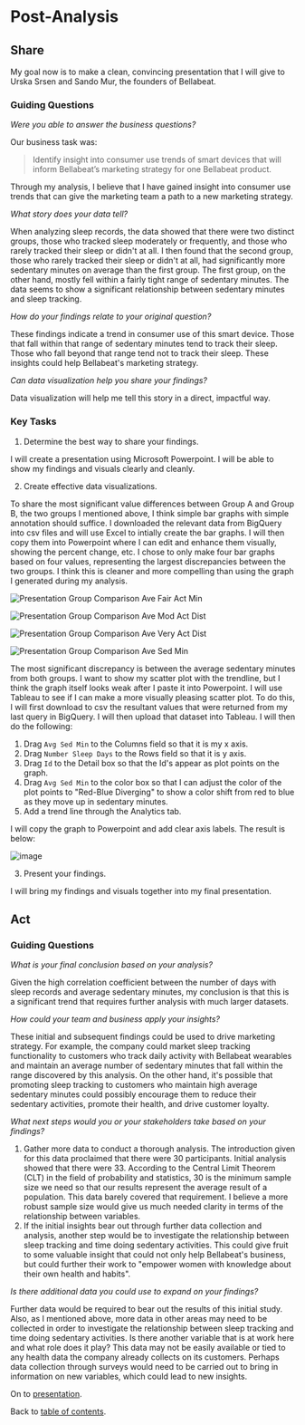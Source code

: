 # Post-Analysis
## Share
My goal now is to make a clean, convincing presentation that I will give to Urska Srsen and Sando Mur, the founders of Bellabeat.
### Guiding Questions
*Were you able to answer the business questions?*

Our business task was:
>Identify insight into consumer use trends of smart devices that will inform Bellabeat’s marketing strategy for one Bellabeat product.

Through my analysis, I believe that I have gained insight into consumer use trends that can give the marketing team a path to a new marketing strategy.

*What story does your data tell?*

When analyzing sleep records, the data showed that there were two distinct groups, those who tracked sleep moderately or frequently, and those who rarely tracked their sleep or didn't at all. I then found that the second group, those who rarely tracked their sleep or didn't at all, had significantly more sedentary minutes on average than the first group. The first group, on the other hand, mostly fell within a fairly tight range of sedentary minutes. The data seems to show a significant relationship between sedentary minutes and sleep tracking.

*How do your findings relate to your original question?*

These findings indicate a trend in consumer use of this smart device. Those that fall within that range of sedentary minutes tend to track their sleep. Those who fall beyond that range tend not to track their sleep. These insights could help Bellabeat's marketing strategy.

*Can data visualization help you share your findings?*

Data visualization will help me tell this story in a direct, impactful way.
### Key Tasks

1. Determine the best way to share your findings.

I will create a presentation using Microsoft Powerpoint. I will be able to show my findings and visuals clearly and cleanly.

2. Create effective data visualizations.

To share the most significant value differences between Group A and Group B, the two groups I mentioned above, I think simple bar graphs with simple annotation should suffice. I downloaded the relevant data from BigQuery into csv files and will use Excel to intially create the bar graphs. I will then copy them into Powerpoint where I can edit and enhance them visually, showing the percent change, etc. I chose to only make four bar graphs based on four values, representing the largest discrepancies between the two groups. I think this is cleaner and more compelling than using the graph I generated during my analysis. 

![Presentation Group Comparison Ave Fair Act Min](https://user-images.githubusercontent.com/99853599/155593304-4f65771e-0eba-4b7f-a17b-c32ea06e0496.png)

![Presentation Group Comparison Ave Mod Act Dist](https://user-images.githubusercontent.com/99853599/155593375-ac043c33-92af-4a84-9d72-b46e55b68b3d.png)

![Presentation Group Comparison Ave Very Act Dist](https://user-images.githubusercontent.com/99853599/155593535-5d0920b9-b3c5-4420-beb2-1e0ff4c6862a.png)

![Presentation Group Comparison Ave Sed Min](https://user-images.githubusercontent.com/99853599/155593555-cde5f4dd-8af6-49ec-b6cd-2936d376fe12.png)

The most significant discrepancy is between the average sedentary minutes from both groups. I want to show my scatter plot with the trendline, but I think the graph itself looks weak after I paste it into Powerpoint. I will use Tableau to see if I can make a more visually pleasing scatter plot. To do this, I will first download to csv the resultant values that were returned from my last query in BigQuery. I will then upload that dataset into Tableau. I will then do the following:

1. Drag `Avg Sed Min` to the Columns field so that it is my x axis.
2. Drag `Number Sleep Days` to the Rows field so that it is y axis.
3. Drag `Id` to the Detail box so that the Id's appear as plot points on the graph.
4. Drag `Avg Sed Min` to the color box so that I can adjust the color of the plot points to "Red-Blue Diverging" to show a color shift from red to blue as they move up in sedentary minutes.
5. Add a trend line through the Analytics tab.

I will copy the graph to Powerpoint and add clear axis labels. The result is below:

![image](https://user-images.githubusercontent.com/99853599/155595659-c9c7b01f-ae0e-48f8-b96e-fdbaea30ceba.png)

3. Present your findings.

I will bring my findings and visuals together into my final presentation.
## Act
### Guiding Questions
*What is your final conclusion based on your analysis?*

Given the high correlation coefficient between the number of days with sleep records and average sedentary minutes, my conclusion is that this is a significant trend that requires further analysis with much larger datasets.

*How could your team and business apply your insights?*

These initial and subsequent findings could be used to drive marketing strategy. For example, the company could market sleep tracking functionality to customers who track daily activity with Bellabeat wearables and maintain an average number of sedentary minutes that fall within the range discovered by this analysis. On the other hand, it's possible that promoting sleep tracking to customers who maintain high average sedentary minutes could possibly encourage them to reduce their sedentary activities, promote their health, and drive customer loyalty.   

*What next steps would you or your stakeholders take based on your findings?*

1. Gather more data to conduct a thorough analysis. The introduction given for this data proclaimed that there were 30 participants. Initial analysis showed that there were 33. According to the Central Limit Theorem (CLT) in the field of probability and statistics, 30 is the minimum sample size we need so that our results represent the average result of a population. This data barely covered that requirement. I believe a more robust sample size would give us much needed clarity in terms of the relationship between variables.
2. If the initial insights bear out through further data collection and analysis, another step would be to investigate the relationship between sleep tracking and time doing sedentary activities. This could give fruit to some valuable insight that could not only help Bellabeat's business, but could further their work to "empower women with knowledge about their own health and habits".

*Is there additional data you could use to expand on your findings?*

Further data would be required to bear out the results of this initial study. Also, as I mentioned above, more data in other areas may need to be collected in order to investigate the relationship between sleep tracking and time doing sedentary activities. Is there another variable that is at work here and what role does it play? This data may not be easily available or tied to any health data the company already collects on its customers. Perhaps data collection through surveys would need to be carried out to bring in information on new variables, which could lead to new insights.

On to [presentation](/Presentation/README.md#presentation).

Back to [table of contents](/README.md#table-of-contents).

